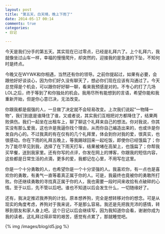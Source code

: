 ```yaml
---
layout: post
title: "第五天，白天晴，晚上下雨了"
date: 2014-05-17 00:14
comments: true
categories: 
- 日记

---
```

今天是我们分手的第五天。其实现在已过零点，已经是礼拜六了。上个礼拜六，我就像坐过山车一样，幸福的慢慢爬升，却突然的，迎接我的是急速的下坠，不知何时是终点。

<!--more-->

今晚又在WYWK和你相遇，当然还有你的领导。之前你提起过，如果有必要，会跟他好好谈谈心，因为你们好久没有聊天了，想必你们现在应该有沟通过了。今天总觉得是个机会，可以跟你好好聊一聊，看来我预感是对的。不专心的打了几场LOL之后，终于等到了和你独处的机会。我用尽所有能想到的言语，希望你能和我重新开始，但是你心意已决，无法改变。

你跟我都是倔强的人，一旦做了决定就不会轻易改变。上次我们说起“一物降一物”，我们到底是谁降住了谁，又或者说，其实我们互相把对方都降住了，结果两败俱伤。我们一起坐在出租车上，聊了聊这个礼拜来自己的想法。你对我说，你其实没有那么爱我，这也许是我逼你找个理由，从而你自己编造出来的，也或许是你发自内心的。不过我真的有在仅有的几个礼拜里，体会到你对我的爱，很真实，也很感动。你在下雨的礼拜五晚上，等我踢球回来一起吃饭，即使你已经饿扁了；你为了能尽早见到我，选择了在下雨天打车，结果被堵在高架上，也饿扁了；你帮我买早餐，送到我家里。还有你写的点评，你发在网上的博客，你跟我的短信内容，这些都是日常生活的点滴，更多的爱，我都记在心里，不用写在这里。

你是一个十分勇敢的人，也希望你是一个十分坚强的人。我喜欢你，有一点也是喜欢你的勇敢，有勇气一直等着真正属于你的人。可是，我最终也竟被你的勇敢所打败。你还继续勇敢的寻找真正属于你的人，我也需要一段时间来收拾有点破碎的心情。至于以后，先不管以后吧。谁也不知道以后会发生什么，一切随缘好了。

还有，我决定推迟我养狗的计划。原本想养狗，完全是想转移对你的想念。可是从现实的角度考虑，养狗对于我来说，不是那么容易。我还是先把我充沛的感情，转移到朋友和家人身上吧。这个日记以后会继续写，因为我知道你会看，谢谢你成为我的读者。这礼拜过得非常的艰苦，感觉有点累了，那就睡觉吧。

{% img /images/blog/d5.jpg %}